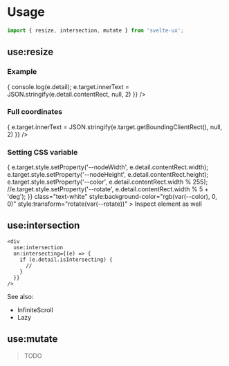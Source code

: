 <script lang="ts">
	import { subDays, subMonths } from 'date-fns';

	import Preview from '$lib/components/Preview.svelte';
  import Blockquote from '$docs/Blockquote.svelte';

	import { resize, intersection, mutate } from '$lib/actions/observer';
</script>

<h1>Usage</h1>

```js
import { resize, intersection, mutate } from 'svelte-ux';
```

<h2>use:resize</h2>

<h3>Example</h3>

<Preview showCode>
  <div use:resize on:resize={e => {
    console.log(e.detail);
    e.target.innerText = JSON.stringify(e.detail.contentRect, null, 2)
  }} />
</Preview>

<h3>Full coordinates</h3>

<Preview showCode>
  <div use:resize on:resize={e => {
    e.target.innerText = JSON.stringify(e.target.getBoundingClientRect(), null, 2)
  }} />
</Preview>

<h3>Setting CSS variable</h3>

<Preview showCode>
  <div
    use:resize
    on:resize={e => {
      e.target.style.setProperty('--nodeWidth', e.detail.contentRect.width);
      e.target.style.setProperty('--nodeHeight', e.detail.contentRect.height);
      e.target.style.setProperty('--color', e.detail.contentRect.width % 255);
      //e.target.style.setProperty('--rotate', e.detail.contentRect.width % 5 + 'deg');
    }}
    class="text-white"
    style:background-color="rgb(var(--color), 0, 0)"
    style:transform="rotate(var(--rotate))"
  >
    Inspect element as well
  </div>
</Preview>

<h2>use:intersection</h2>

```svelte
<div
  use:intersection
  on:intersecting={(e) => {
    if (e.detail.isIntersecting) {
      //
    }
  }}
/>
```

See also:

- InfiniteScroll
- Lazy

<h2>use:mutate</h2>

<Blockquote>TODO</Blockquote>
